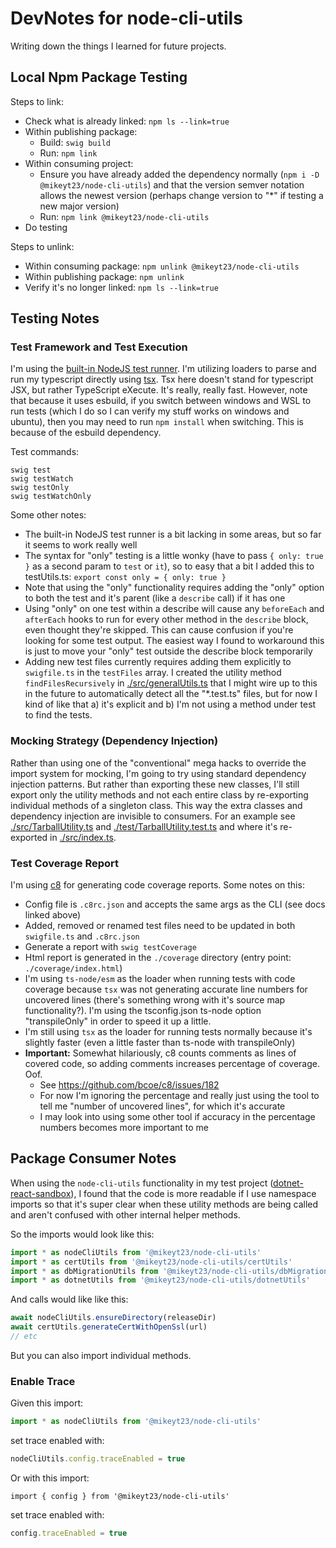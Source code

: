 # DevNotes for node-cli-utils

Writing down the things I learned for future projects.

## Local Npm Package Testing

Steps to link:

- Check what is already linked: `npm ls --link=true`
- Within publishing package:
    - Build: `swig build`
    - Run: `npm link`
- Within consuming project:
    - Ensure you have already added the dependency normally (`npm i -D @mikeyt23/node-cli-utils`) and that the version semver notation allows the newest version (perhaps change version to "*" if testing a new major version)
    - Run: `npm link @mikeyt23/node-cli-utils`
- Do testing

Steps to unlink:

- Within consuming package: `npm unlink @mikeyt23/node-cli-utils`
- Within publishing package: `npm unlink`
- Verify it's no longer linked: `npm ls --link=true`

## Testing Notes

### Test Framework and Test Execution

I'm using the [built-in NodeJS test runner](https://nodejs.org/docs/latest-v18.x/api/test.html). I'm utilizing loaders to parse and run my typescript directly using [tsx](https://github.com/esbuild-kit/tsx). Tsx here doesn't stand for typescript JSX, but rather TypeScript eXecute. It's really, really fast. However, note that because it uses esbuild, if you switch between windows and WSL to run tests (which I do so I can verify my stuff works on windows and ubuntu), then you may need to run `npm install` when switching. This is because of the esbuild dependency.

Test commands:

```
swig test
swig testWatch
swig testOnly
swig testWatchOnly
```

Some other notes:

- The built-in NodeJS test runner is a bit lacking in some areas, but so far it seems to work really well
- The syntax for "only" testing is a little wonky (have to pass `{ only: true }` as a second param to `test` or `it`), so to easy that a bit I added this to testUtils.ts: `export const only = { only: true }`
- Note that using the "only" functionality requires adding the "only" option to both the test and it's parent (like a `describe` call) if it has one
- Using "only" on one test within a describe will cause any `beforeEach` and `afterEach` hooks to run for every other method in the `describe` block, even thought they're skipped. This can cause confusion if you're looking for some test output. The easiest way I found to workaround this is just to move your "only" test outside the describe block temporarily
- Adding new test files currently requires adding them explicitly to `swigfile.ts` in the `testFiles` array. I created the utility method `findFilesRecursively` in [./src/generalUtils.ts](./src/generalUtils.ts) that I might wire up to this in the future to automatically detect all the "*.test.ts" files, but for now I kind of like that a) it's explicit and b) I'm not using a method under test to find the tests.

### Mocking Strategy (Dependency Injection)

Rather than using one of the "conventional" mega hacks to override the import system for mocking, I'm going to try using standard dependency injection patterns. But rather than exporting these new classes, I'll still export only the utility methods and not each entire class by re-exporting individual methods of a singleton class. This way the extra classes and dependency injection are invisible to consumers. For an example see [./src/TarballUtility.ts](./src/TarballUtility.ts) and [./test/TarballUtility.test.ts](./test/TarballUtility.test.ts) and where it's re-exported in [./src/index.ts](./src/index.ts).

### Test Coverage Report

I'm using [c8](https://github.com/bcoe/c8) for generating code coverage reports. Some notes on this:

- Config file is `.c8rc.json` and accepts the same args as the CLI (see docs linked above)
- Added, removed or renamed test files need to be updated in both `swigfile.ts` and `.c8rc.json`
- Generate a report with `swig testCoverage`
- Html report is generated in the `./coverage` directory (entry point: `./coverage/index.html`)
- I'm using `ts-node/esm` as the loader when running tests with code coverage because `tsx` was not generating accurate line numbers for uncovered lines (there's something wrong with it's source map functionality?). I'm using the tsconfig.json ts-node option "transpileOnly" in order to speed it up a little.
- I'm still using `tsx` as the loader for running tests normally because it's slightly faster (even a little faster than ts-node with transpileOnly)
- **Important:** Somewhat hilariously, c8 counts comments as lines of covered code, so adding comments increases percentage of coverage. Oof.
    - See https://github.com/bcoe/c8/issues/182
    - For now I'm ignoring the percentage and really just using the tool to tell me "number of uncovered lines", for which it's accurate
    - I may look into using some other tool if accuracy in the percentage numbers becomes more important to me

## Package Consumer Notes

When using the `node-cli-utils` functionality in my test project ([dotnet-react-sandbox](https://github.com/mikey-t/dotnet-react-sandbox)), I found that the code is more readable if I use namespace imports so that it's super clear when these utility methods are being called and aren't confused with other internal helper methods.

So the imports would look like this:

```javascript
import * as nodeCliUtils from '@mikeyt23/node-cli-utils'
import * as certUtils from '@mikeyt23/node-cli-utils/certUtils'
import * as dbMigrationUtils from '@mikeyt23/node-cli-utils/dbMigrationUtils'
import * as dotnetUtils from '@mikeyt23/node-cli-utils/dotnetUtils'
```

And calls would like like this:

```javascript
await nodeCliUtils.ensureDirectory(releaseDir)
await certUtils.generateCertWithOpenSsl(url)
// etc
```

But you can also import individual methods.

### Enable Trace

Given this import:

```javascript
import * as nodeCliUtils from '@mikeyt23/node-cli-utils'
```

set trace enabled with:

```javascript
nodeCliUtils.config.traceEnabled = true
```

Or with this import:

```
import { config } from '@mikeyt23/node-cli-utils'
```

set trace enabled with:

```javascript
config.traceEnabled = true
```
